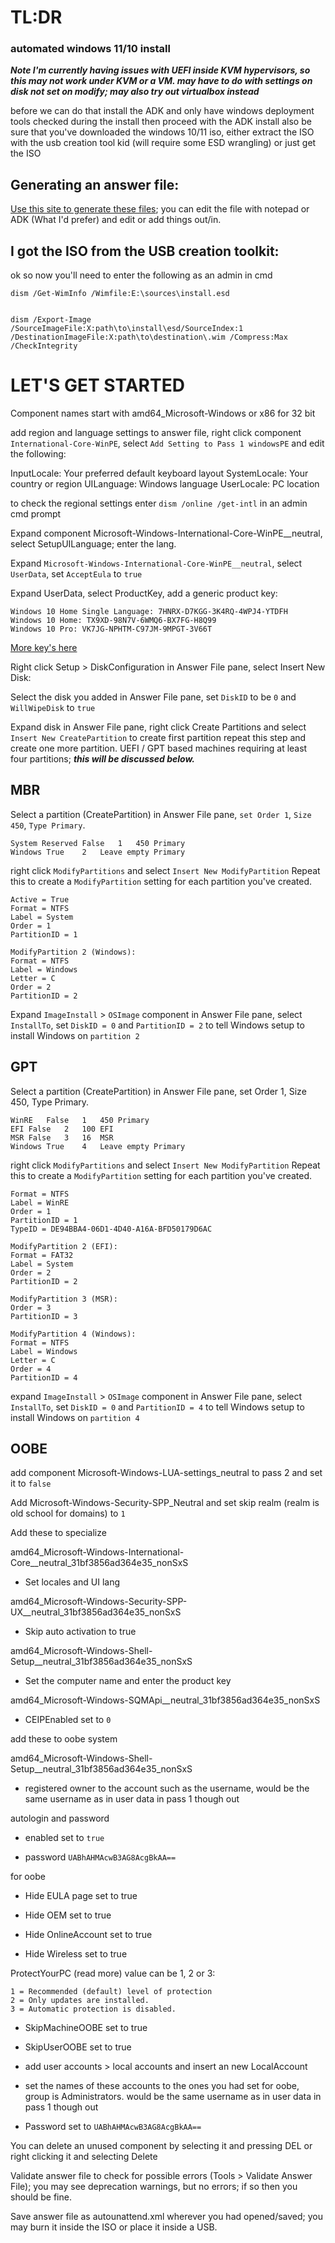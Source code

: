 # TL:DR
### automated windows 11/10 install

**_Note I'm currently having issues with UEFI inside KVM hypervisors, so this may not work under KVM or a VM. may have to do with settings on disk not set on modify; may also try out virtualbox instead_**

before we can do that install the ADK and only have windows deployment tools checked during the install then proceed with the ADK install also be sure that you've downloaded the windows 10/11 iso, either extract the ISO with the usb creation tool kid (will require some ESD wrangling) or just get the ISO

## Generating an answer file:

[Use this site to generate these files](https://www.windowsafg.com/); you can edit the file with notepad or ADK (What I'd prefer) and edit or add things out/in.

## I got the ISO from the USB creation toolkit:

ok so now you'll need to enter the following as an admin in cmd

    dism /Get-WimInfo /Wimfile:E:\sources\install.esd
    
    
    dism /Export-Image /SourceImageFile:X:path\to\install\esd/SourceIndex:1 /DestinationImageFile:X:path\to\destination\.wim /Compress:Max /CheckIntegrity

# LET'S GET STARTED

Component names start with amd64_Microsoft-Windows or x86 for 32 bit

add region and language settings to answer file, right click component 
`International-Core-WinPE`, select `Add Setting to Pass 1 windowsPE` and edit the following:

InputLocale: Your preferred default keyboard layout
SystemLocale: Your country or region
UILanguage: Windows language
UserLocale: PC location

to check the regional settings enter `dism /online /get-intl` in an admin cmd prompt

Expand component Microsoft-Windows-International-Core-WinPE__neutral, select SetupUILanguage; enter the lang.

Expand `Microsoft-Windows-International-Core-WinPE__neutral`, select `UserData`, set 
`AcceptEula` to `true`

Expand UserData, select ProductKey, add a generic product key:

    Windows 10 Home Single Language: 7HNRX-D7KGG-3K4RQ-4WPJ4-YTDFH
    Windows 10 Home: TX9XD-98N7V-6WMQ6-BX7FG-H8Q99
    Windows 10 Pro: VK7JG-NPHTM-C97JM-9MPGT-3V66T
    
[More key's here](https://learn.microsoft.com/en-us/windows-server/get-started/kms-client-activation-keys)

Right click Setup > DiskConfiguration in Answer File pane, select Insert New Disk:

Select the disk you added in Answer File pane, set `DiskID` to be `0` and `WillWipeDisk` to `true`

Expand disk in Answer File pane, right click Create Partitions and select 
`Insert New CreatePartition` to create first partition repeat this step and create one more partition. UEFI / GPT based machines requiring at least four partitions; ***this will be discussed below.***

## MBR

Select a partition (CreatePartition) in Answer File pane, `set Order 1`, `Size 450`, `Type Primary`.

    System Reserved False   1   450 Primary
    Windows True    2   Leave empty Primary

right click `ModifyPartitions` and select `Insert New ModifyPartition`
Repeat this to create a `ModifyPartition` setting for each partition you've created.

    Active = True
    Format = NTFS
    Label = System
    Order = 1
    PartitionID = 1

    ModifyPartition 2 (Windows):
    Format = NTFS
    Label = Windows
    Letter = C
    Order = 2
    PartitionID = 2

Expand `ImageInstall` > `OSImage` component in Answer File pane, select `InstallTo`, set `DiskID = 0` and `PartitionID = 2` to tell Windows setup to install Windows on `partition 2`

## GPT

Select a partition (CreatePartition) in Answer File pane, set Order 1, Size 450, Type Primary.

    WinRE   False   1   450 Primary
    EFI False   2   100 EFI
    MSR False   3   16  MSR
    Windows True    4   Leave empty Primary

right click `ModifyPartitions` and select `Insert New ModifyPartition`
Repeat this to create a `ModifyPartition` setting for each partition you've created.
    
    Format = NTFS
    Label = WinRE
    Order = 1
    PartitionID = 1
    TypeID = DE94BBA4-06D1-4D40-A16A-BFD50179D6AC
    
    ModifyPartition 2 (EFI):
    Format = FAT32
    Label = System
    Order = 2
    PartitionID = 2
    
    ModifyPartition 3 (MSR):
    Order = 3
    PartitionID = 3
    
    ModifyPartition 4 (Windows):
    Format = NTFS
    Label = Windows
    Letter = C
    Order = 4
    PartitionID = 4

expand `ImageInstall` > `OSImage` component in Answer File pane, select `InstallTo`, set 
`DiskID = 0` and `PartitionID = 4` to tell Windows setup to install Windows on 
`partition 4`

## OOBE

add component Microsoft-Windows-LUA-settings_neutral to pass 2 and set it to `false` 

Add Microsoft-Windows-Security-SPP_Neutral and set skip realm (realm is old school for domains) to `1`

Add these to specialize

amd64_Microsoft-Windows-International-Core__neutral_31bf3856ad364e35_nonSxS

- Set locales and UI lang

amd64_Microsoft-Windows-Security-SPP-UX__neutral_31bf3856ad364e35_nonSxS

- Skip auto activation to true

amd64_Microsoft-Windows-Shell-Setup__neutral_31bf3856ad364e35_nonSxS

- Set the computer name and enter the product key

amd64_Microsoft-Windows-SQMApi__neutral_31bf3856ad364e35_nonSxS

- CEIPEnabled set to `0 `

add these to oobe system

amd64_Microsoft-Windows-Shell-Setup__neutral_31bf3856ad364e35_nonSxS

- registered owner to the account such as the username, would be the same username as in user data in pass 1 though out

autologin and password

- enabled set to `true`

- password `UABhAHMAcwB3AG8AcgBkAA==`

for oobe

- Hide EULA page set to true

- Hide OEM set to true

- Hide OnlineAccount set to true

- Hide Wireless set to true

ProtectYourPC (read more) value can be 1, 2 or 3:

    1 = Recommended (default) level of protection
    2 = Only updates are installed.
    3 = Automatic protection is disabled.


- SkipMachineOOBE set to true
- SkipUserOOBE set to true

- add user accounts > local accounts and insert an new LocalAccount

- set the names of these accounts to the ones you had set for oobe, group is Administrators. would be the same username as in user data in pass 1 though out

- Password set to `UABhAHMAcwB3AG8AcgBkAA==`

You can delete an unused component by selecting it and pressing DEL or right clicking it and selecting Delete

Validate answer file to check for possible errors (Tools > Validate Answer File); you may see deprecation warnings, but no errors; if so then you should be fine.

Save answer file as autounattend.xml wherever you had opened/saved; you may burn it inside the ISO or place it inside a USB.
